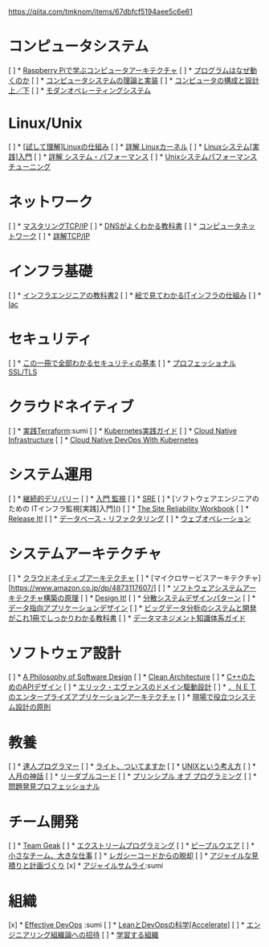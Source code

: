https://qiita.com/tmknom/items/67dbfcf5194aee5c6e61

# コンピュータシステム
[ ] * [Raspberry Piで学ぶコンピュータアーキテクチャ](https://www.amazon.co.jp/dp/4873118654/)
[ ] * [プログラムはなぜ動くのか](https://www.amazon.co.jp/dp/4822283151/)
[ ] * [コンピュータシステムの理論と実装]()
[ ] * [コンピュータの構成と設計 上／下]()
[ ] * [モダンオペレーティングシステム]()
# Linux/Unix
[ ] * [[試して理解]Linuxの仕組み](https://www.amazon.co.jp/dp/477419607X/)
[ ] * [詳解 Linuxカーネル](https://www.amazon.co.jp/dp/487311313X/)
[ ] * [Linuxシステム[実践]入門]()
[ ] * [詳解 システム・パフォーマンス]()
[ ] * [Unixシステムパフォーマンスチューニング]()
# ネットワーク
[ ] * [マスタリングTCP/IP](https://www.amazon.co.jp/dp/4274224473/)
[ ] * [DNSがよくわかる教科書](https://www.amazon.co.jp/dp/479739448X/)
[ ] * [コンピュータネットワーク]()
[ ] * [詳解TCP/IP]()
# インフラ基礎
[ ] * [インフラエンジニアの教科書2](https://www.amazon.co.jp/dp/4863541864/)
[ ] * [絵で見てわかるITインフラの仕組み](https://www.amazon.co.jp/dp/4798158461/)
[ ] * [Iac](https://www.amazon.co.jp/dp/4873117968/)
# セキュリティ
[ ] * [この一冊で全部わかるセキュリティの基本](https://www.amazon.co.jp/dp/4797388803/)
[ ] * [プロフェッショナルSSL/TLS](https://www.amazon.co.jp/dp/4908686009/)
# クラウドネイティブ
[ ] * [実践Terraform]():sumi
[ ] * [Kubernetes実践ガイド](https://www.amazon.co.jp/dp/4295006637/)
[ ] * [Cloud Native Infrastructure](https://www.amazon.co.jp/dp/1491984309/)
[ ] * [Cloud Native DevOps With Kubernetes](https://www.amazon.co.jp/dp/1492040762/)
# システム運用
[ ] * [継続的デリバリー](https://www.amazon.co.jp/dp/4048930583/)
[ ] * [入門 監視](https://www.amazon.co.jp/dp/4873118646/)
[ ] * [SRE](https://www.amazon.co.jp/dp/4873117917/)
[ ] * [ソフトウェアエンジニアのための ITインフラ監視[実践]入門][(](https://www.amazon.co.jp/dp/4774178659/))
[ ] * [The Site Reliability Workbook](https://www.amazon.co.jp/dp/1492029505)
[ ] * [Release It!](https://www.amazon.co.jp/dp/4274067491/)
[ ] * [データベース・リファクタリング](https://www.amazon.co.jp/dp/4894715007/)
[ ] * [ウェブオペレーション](https://www.amazon.co.jp/dp/4873114934/)
# システムアーキテクチャ
[ ] * [クラウドネイティブアーキテクチャ](https://www.amazon.co.jp/dp/4295007757/)
[ ] * [マイクロサービスアーキテクチャ][https://www.amazon.co.jp/dp/4873117607/]
[ ] * [ソフトウェアシステムアーキテクチャ構築の原理](https://www.amazon.co.jp/dp/4797376724/)
[ ] * [Design It!](https://www.amazon.co.jp/dp/4873118956/)
[ ] * [分散システムデザインパターン](https://www.amazon.co.jp/dp/4873118751/)
[ ] * [データ指向アプリケーションデザイン](https://www.amazon.co.jp/dp/4873118700/)
[ ] * [ビッグデータ分析のシステムと開発がこれ1冊でしっかりわかる教科書](https://www.amazon.co.jp/dp/429710881X/)
[ ] * [データマネジメント知識体系ガイド](https://www.amazon.co.jp/dp/4296100491/)
# ソフトウェア設計
[ ] * [A Philosophy of Software Design](https://www.amazon.co.jp//dp/1732102201/)
[ ] * [Clean Architecture](https://www.amazon.co.jp/dp/4048930656/)
[ ] * [C++のためのAPIデザイン](https://www.amazon.co.jp/dp/4797369159/)
[ ] * [エリック・エヴァンスのドメイン駆動設計](https://www.amazon.co.jp/dp/4798121967/)
[ ] * [．ＮＥＴのエンタープライズアプリケーションアーキテクチャ](https://www.amazon.co.jp/dp/4822298485/)
[ ] * [現場で役立つシステム設計の原則](https://www.amazon.co.jp/dp/477419087X/)
# 教養
[ ] * [達人プログラマー](https://www.amazon.co.jp/dp/427421933X/)
[ ] * [ライト、ついてますか](https://www.amazon.co.jp/dp/4320023684)
[ ] * [UNIXという考え方](https://www.amazon.co.jp/dp/4274064069/)
[ ] * [人月の神話](https://www.amazon.co.jp/dp/4621066080/)
[ ] * [リーダブルコード](https://www.amazon.co.jp/dp/4873115655/)
[ ] * [プリンシプル オブ プログラミング](https://www.amazon.co.jp/dp/4798046140/)
[ ] * [問題発見プロフェッショナル](https://www.amazon.co.jp/dp/4478490341/)
# チーム開発
[ ] * [Team Geak](https://www.amazon.co.jp/dp/4873116309/)
[ ] * [エクストリームプログラミング](https://www.amazon.co.jp/dp/4274217620/)
[ ] * [ピープルウエア](https://www.amazon.co.jp/dp/4822285243/)
[ ] * [小さなチーム、大きな仕事](https://www.amazon.co.jp/dp/4150504814/)
[ ] * [レガシーコードからの脱却](https://www.amazon.co.jp/dp/4873118867/)
[ ] * [アジャイルな見積りと計画づくり](https://www.amazon.co.jp/dp/4839924023/)
[x] * [アジャイルサムライ](https://www.amazon.co.jp/dp/4274068560/):sumi
# 組織
[x] * [Effective DevOps](https://www.amazon.co.jp/dp/4873118352/) :sumi
[ ] * [LeanとDevOpsの科学[Accelerate]](https://www.amazon.co.jp/dp/4295004901/)
[ ] * [エンジニアリング組織論への招待](https://www.amazon.co.jp/dp/4774196053/)
[ ] * [学習する組織](https://www.amazon.co.jp/dp/4862761011/)